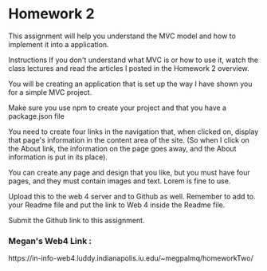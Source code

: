 # Homework 2
<p>This assignment will help you understand the MVC model and how to implement it into a application. 

Instructions
If you don't understand what MVC is or how to use it, watch the class lectures and read the articles I posted in the Homework 2 overview.

You will be creating an application that is set up the way I have shown you for a simple MVC project. 

Make sure you use npm to create your project and that you have a package.json file

You need to create four links in the navigation that, when clicked on, display that page's information in the content area of the site. (So when I click on the About link, the information on the page goes away, and the About information is put in its place).

You can create any page and design that you like, but you must have four pages, and they must contain images and text. Lorem is fine to use. 

Upload this to the web 4 server and to Github as well. Remember to add to. your Readme file and put the link to Web 4 inside the Readme file.

Submit the Github link to this assignment.</p>

<h3>Megan's Web4 Link :</h3>
<p>https://in-info-web4.luddy.indianapolis.iu.edu/~megpalmq/homeworkTwo/</p>